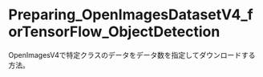 # Preparing_OpenImagesDatasetV4_forTensorFlow_ObjectDetection

OpenImagesV4で特定クラスのデータをデータ数を指定してダウンロードする方法。
